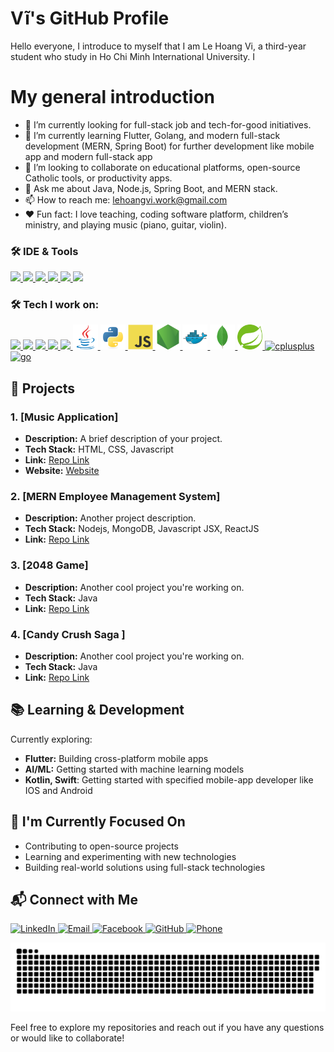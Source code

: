 # Vĩ's GitHub Profile

Hello everyone, I introduce to myself that I am Le Hoang Vi, a third-year student who study in Ho Chi Minh International University. I 

# My general introduction
- 🔭 I’m currently looking for full-stack job and tech-for-good initiatives.
- 🌱 I’m currently learning Flutter, Golang, and modern full-stack development (MERN, Spring Boot) for further development like mobile app and modern full-stack app
- 🤝 I’m looking to collaborate on educational platforms, open-source Catholic tools, or productivity apps.
- 💬 Ask me about Java, Node.js, Spring Boot, and MERN stack.
- 📫 How to reach me: lehoangvi.work@gmail.com
- ❤️ Fun fact: I love teaching, coding software platform, children’s ministry, and playing music (piano, guitar, violin). 






### 🛠 IDE & Tools
<p align="left">
  <a href="https://www.postman.com/" target="_blank">
    <img src="https://cdn.jsdelivr.net/gh/devicons/devicon/icons/postman/postman-original.svg" width="30"/>
  </a>
  <a href="https://git-scm.com/" target="_blank">
    <img src="https://cdn.jsdelivr.net/gh/devicons/devicon/icons/git/git-original.svg" width="30"/>
  </a>
  <a href="https://github.com/" target="_blank">
    <img src="https://cdn.jsdelivr.net/gh/devicons/devicon/icons/github/github-original.svg" width="30"/>
  </a>
  <a href="https://about.gitlab.com/" target="_blank">
    <img src="https://cdn.jsdelivr.net/gh/devicons/devicon/icons/gitlab/gitlab-original.svg" width="30"/>
  </a>
  <a href="https://code.visualstudio.com/" target="_blank">
    <img src="https://cdn.jsdelivr.net/gh/devicons/devicon/icons/vscode/vscode-original.svg" width="30"/>
  </a>
  <a href="https://www.jetbrains.com/idea/" target="_blank">
    <img src="https://cdn.jsdelivr.net/gh/devicons/devicon/icons/intellij/intellij-original.svg" width="30"/>
  </a>
</p>


 
### 🛠️ Tech I work on: 

<p align="left"> 
    <a href="https://developer.mozilla.org/en-US/docs/Web/HTML" target="_blank">
    <img src="https://cdn.jsdelivr.net/gh/devicons/devicon/icons/html5/html5-original.svg" width="30"/>
  </a> 
  <a href="https://developer.mozilla.org/en-US/docs/Web/CSS" target="_blank">
    <img src="https://cdn.jsdelivr.net/gh/devicons/devicon/icons/css3/css3-original.svg" width="30"/>
  </a>
  <a href="https://developer.mozilla.org/en-US/docs/Web/JavaScript" target="_blank">
    <img src="https://cdn.jsdelivr.net/gh/devicons/devicon/icons/javascript/javascript-original.svg" width="30"/>
  </a>
  <a href="https://reactjs.org/" target="_blank">
    <img src="https://cdn.jsdelivr.net/gh/devicons/devicon/icons/react/react-original.svg" width="30"/>
  </a>
  <a href="https://getbootstrap.com/" target="_blank">
    <img src="https://cdn.jsdelivr.net/gh/devicons/devicon/icons/bootstrap/bootstrap-original.svg" width="30"/>
  </a>
  <a href="https://www.java.com/" target="_blank">
    <img src="https://raw.githubusercontent.com/devicons/devicon/master/icons/java/java-original.svg" alt="java" width="40" height="40"/>
  </a>
  <a href="https://www.python.org/" target="_blank">
    <img src="https://raw.githubusercontent.com/devicons/devicon/master/icons/python/python-original.svg" alt="python" width="40" height="40"/>
  </a>
  <a href="https://developer.mozilla.org/en-US/docs/Web/JavaScript" target="_blank">
    <img src="https://raw.githubusercontent.com/devicons/devicon/master/icons/javascript/javascript-original.svg" alt="javascript" width="40" height="40"/>
  </a>
  <a href="https://nodejs.org/" target="_blank">
    <img src="https://raw.githubusercontent.com/devicons/devicon/master/icons/nodejs/nodejs-original.svg" alt="nodejs" width="40" height="40"/>
  </a>
  <a href="https://www.docker.com/" target="_blank">
    <img src="https://raw.githubusercontent.com/devicons/devicon/master/icons/docker/docker-original.svg" alt="docker" width="40" height="40"/>
  </a>
  <a href="https://www.mongodb.com/" target="_blank">
    <img src="https://raw.githubusercontent.com/devicons/devicon/master/icons/mongodb/mongodb-original.svg" alt="mongodb" width="40" height="40"/>
  </a>
  <a href="https://spring.io/projects/spring-framework" target="_blank">
    <img src="https://raw.githubusercontent.com/devicons/devicon/master/icons/spring/spring-original.svg" alt="spring" width="40" height="40"/>
  </a> 
  <a href="https://isocpp.org/" target="_blank">
    <img src="https://cdn.jsdelivr.net/gh/devicons/devicon/icons/cplusplus/cplusplus-original.svg" alt="cplusplus" width="40" height="40"/>
  </a>
  <a href="https://golang.org/" target="_blank">
    <img src="https://cdn.jsdelivr.net/gh/devicons/devicon/icons/go/go-original.svg" alt="go" width="40" height="40"/>
  </a>
</p>



## 🚀 Projects 

### 1. **[Music Application]**
   - **Description:** A brief description of your project.
   - **Tech Stack:** HTML, CSS, Javascript
   - **Link:** [Repo Link](https://github.com/lehoangvi123/Music-Player)
   - **Website:** [Website](https://lehoangvi123.github.io/CodeMusicPlayer)

### 2. **[MERN Employee Management System]**
   - **Description:** Another project description.
   - **Tech Stack:** Nodejs, MongoDB, Javascript JSX, ReactJS 
   - **Link:** [Repo Link](https://github.com/Quanchip/wad-employee-management-app/tree/develop)

### 3. **[2048 Game]**
   - **Description:** Another cool project you're working on.
   - **Tech Stack:** Java
   - **Link:** [Repo Link](https://github.com/lehoangvi123/2048-game)

### 4. **[Candy Crush Saga ]**
   - **Description:** Another cool project you're working on.
   - **Tech Stack:** Java 
   - **Link:** [Repo Link](https://github.com/tttduong/Candy-Crush-Lab5)

## 📚 Learning & Development

Currently exploring:
- **Flutter:** Building cross-platform mobile apps
- **AI/ML:** Getting started with machine learning models
- **Kotlin, Swift**: Getting started with specified mobile-app developer like IOS and Android 

## 🌱 I'm Currently Focused On

- Contributing to open-source projects
- Learning and experimenting with new technologies
- Building real-world solutions using full-stack technologies

## 📬 Connect with Me

<p align="left">
  <a href="https://www.linkedin.com/in/l%C3%AA-ho%C3%A0ng-v%C4%A9-b9ab7121a/" target="_blank">
    <img src="https://img.shields.io/badge/LinkedIn-0A66C2?style=for-the-badge&logo=linkedin&logoColor=white" alt="LinkedIn"/>
  </a>
  <a href="mailto:lehoangvi.work@gmail.com" target="_blank">
    <img src="https://img.shields.io/badge/Gmail-D14836?style=for-the-badge&logo=gmail&logoColor=white" alt="Email"/>
  </a>
  <a href="https://www.facebook.com/lehoangvi.1508" target="_blank">
    <img src="https://img.shields.io/badge/Facebook-1877F2?style=for-the-badge&logo=facebook&logoColor=white" alt="Facebook"/>
  </a>
  <a href="https://github.com/lehoangvi123" target="_blank">
    <img src="https://img.shields.io/badge/GitHub-100000?style=for-the-badge&logo=github&logoColor=white" alt="GitHub"/>
  </a>
  <a href="tel:+84824318186" target="_blank">
    <img src="https://img.shields.io/badge/Phone-0824318186-blue?style=for-the-badge&logo=googlevoice&logoColor=white" alt="Phone"/>
  </a>
</p>

<picture>
  <source media="(prefers-color-scheme: dark)" srcset="https://raw.githubusercontent.com/lehoangvi123/lehoangvi123/output/github-snake-dark.svg" />
  <source media="(prefers-color-scheme: light)" srcset="https://raw.githubusercontent.com/lehoangvi123/lehoangvi123/output/github-snake.svg" />
  <img alt="github-snake" src="https://raw.githubusercontent.com/lehoangvi123/lehoangvi123/output/github-snake.svg" />
</picture>






Feel free to explore my repositories and reach out if you have any questions or would like to collaborate!
